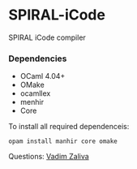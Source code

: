 # SPIRAL-iCode #

SPIRAL iCode compiler

### Dependencies ###
* OCaml 4.04+
* OMake
* ocamllex
* menhir
* Core

To install all required dependenceis:

    opam install manhir core omake


Questions: [Vadim Zaliva](mailto:vzaliva@cmu.edu)
